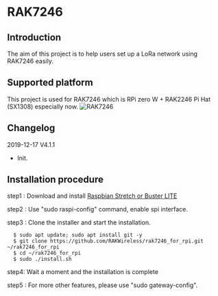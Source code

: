 # RAK7246

##	Introduction 

The aim of this project is to help users set up a LoRa network using RAK7246 easily.

##	Supported platform

This project is used for RAK7246 which is RPi zero W + RAK2246 Pi Hat (SX1308) especially now.
![RAK7246](https://github.com/RAKWireless/Update-File/blob/master/RAK7246_4.png)

##	Changelog
2019-12-17 V4.1.1
* Init.

##	Installation procedure

step1 : Download and install [Raspbian Stretch or Buster LITE](https://www.raspberrypi.org/downloads/raspbian/) 

step2 : Use "sudo raspi-config" command, enable spi interface.

step3 : Clone the installer and start the installation.

      $ sudo apt update; sudo apt install git -y
      $ git clone https://github.com/RAKWireless/rak7246_for_rpi.git ~/rak7246_for_rpi
      $ cd ~/rak7246_for_rpi
      $ sudo ./install.sh

step4: Wait a moment and the installation is complete

step5 : For more other features, please use "sudo gateway-config".
